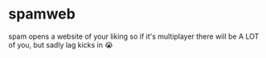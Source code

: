 # spamweb
spam opens a website of your liking so if it's multiplayer there will be A LOT of you, but sadly lag kicks in :sob:
